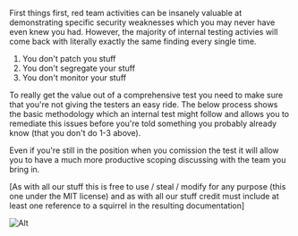First things first, red team activities can be insanely valuable at demonstrating specific security weaknesses which you may never have even knew you had. However, the majority of internal testing activies will come back with literally exactly the same finding every single time. 

1) You don't patch you stuff
2) You don't segregate your stuff
3) You don't monitor your stuff

To really get the value out of a comprehensive test you need to make sure that you're not giving the testers an easy ride. The below process shows the basic methodology which an internal test might follow and allows you to remediate this issues before you're told something you probably already know (that you don't do 1-3 above). 

Even if you're still in the position when you comission the test it will allow you to have a much more productive scoping discussing with the team you bring in.

[As with all our stuff this is free to use / steal / modify for any purpose (this one under the MIT license) and as with all our stuff credit must include at least one reference to a squirrel in the resulting documentation]

![Alt](https://github.com/blackhatsquirrel/doyouneedapentest/blob/master/doyouneedaredteam/pictures/redteamprocesstree.png)
